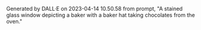 Generated by DALL·E on 2023-04-14 10.50.58 from prompt, "A stained glass window depicting a baker with a baker hat taking chocolates from the oven."